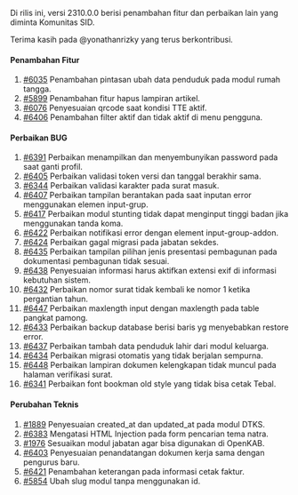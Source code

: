 Di rilis ini, versi 2310.0.0 berisi penambahan fitur dan perbaikan lain yang diminta Komunitas SID.

Terima kasih pada @yonathanrizky yang terus berkontribusi.

#### Penambahan Fitur

1. [#6035](https://github.com/OpenSID/OpenSID/issues/6035) Penambahan pintasan ubah data penduduk pada modul rumah tangga.
2. [#5899](https://github.com/OpenSID/OpenSID/issues/5899) Penambahan fitur hapus lampiran artikel.
3. [#6076](https://github.com/OpenSID/OpenSID/issues/6076) Penyesuaian qrcode saat kondisi TTE aktif.
4. [#6406](https://github.com/OpenSID/OpenSID/issues/6406) Penambahan filter aktif dan tidak aktif di menu pengguna.

#### Perbaikan BUG

1. [#6391](https://github.com/OpenSID/OpenSID/issues/6391) Perbaikan menampilkan dan menyembunyikan password pada saat ganti profil.
2. [#6405](https://github.com/OpenSID/OpenSID/issues/6405) Perbaikan validasi token versi dan tanggal berakhir sama.
3. [#6344](https://github.com/OpenSID/OpenSID/issues/6344) Perbaikan validasi karakter pada surat masuk.
4. [#6407](https://github.com/OpenSID/OpenSID/issues/6407) Perbaikan tampilan berantakan pada saat inputan error menggunakan elemen input-grup.
5. [#6417](https://github.com/OpenSID/OpenSID/issues/6417) Perbaikan modul stunting tidak dapat menginput tinggi badan jika menggunakan tanda koma.
6. [#6422](https://github.com/OpenSID/OpenSID/issues/6422) Perbaikan notifikasi error dengan element input-group-addon.
7. [#6424](https://github.com/OpenSID/OpenSID/issues/6424) Perbaikan gagal migrasi pada jabatan sekdes.
8. [#6435](https://github.com/OpenSID/OpenSID/issues/6435) Perbaikan tampilan pilihan jenis presentasi pembagunan pada dokumentasi pembagunan tidak sesuai.
9. [#6438](https://github.com/OpenSID/OpenSID/issues/6438) Penyesuaian informasi harus aktifkan extensi exif di informasi kebutuhan sistem.
10. [#6432](https://github.com/OpenSID/OpenSID/issues/6432) Perbaikan nomor surat tidak kembali ke nomor 1 ketika pergantian tahun.
11. [#6447](https://github.com/OpenSID/OpenSID/issues/6447) Perbaikan maxlength input dengan maxlength pada table pangkat pamong.
12. [#6433](https://github.com/OpenSID/OpenSID/issues/6433) Perbaikan backup database berisi baris yg menyebabkan restore error.
13. [#6437](https://github.com/OpenSID/OpenSID/issues/6437) Perbaikan tambah data penduduk lahir dari modul keluarga.
14. [#6434](https://github.com/OpenSID/OpenSID/issues/6434) Perbaikan migrasi otomatis yang tidak berjalan sempurna.
15. [#6448](https://github.com/OpenSID/OpenSID/issues/6448) Perbaikan lampiran dokumen kelengkapan tidak muncul pada halaman verifikasi surat.
16. [#6341](https://github.com/OpenSID/OpenSID/issues/6341) Perbaikan font bookman old style yang tidak bisa cetak Tebal.

#### Perubahan Teknis

1. [#1889](https://github.com/OpenSID/premium/issues/1889) Penyesuaian created_at dan updated_at pada modul DTKS.
2. [#6383](https://github.com/OpenSID/OpenSID/issues/6383) Mengatasi HTML Injection pada form pencarian tema natra.
3. [#1976](https://github.com/OpenSID/premium/issues/1976) Sesuaikan modul jabatan agar bisa digunakan di OpenKAB.
4. [#6403](https://github.com/OpenSID/OpenSID/issues/6403) Penyesuaian penandatangan dokumen kerja sama dengan pengurus baru.
5. [#6421](https://github.com/OpenSID/OpenSID/issues/6421) Penambahan keterangan pada informasi cetak faktur.
6. [#5854](https://github.com/OpenSID/OpenSID/issues/5854) Ubah slug modul tanpa menggunakan id.

